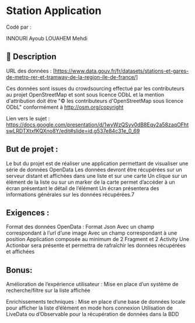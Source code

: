 
# Station Application

Codé par :

INNOURI Ayoub
LOUAHEM Mehdi 


## 📝 Description

URL des données : [https://www.data.gouv.fr/fr/datasets/stations-et-gares-de-metro-rer-et-tramway-de-la-region-ile-de-france/]

Ces données sont issues du crowdsourcing effectué par les contributeurs au projet OpenStreetMap et sont sous licence ODbL et la mention d'attribution doit être "© les contributeurs d'OpenStreetMap sous licence ODbL" conformément à http://osm.org/copyright

Lien vers le sujet : https://docs.google.com/presentation/d/1wyWzQSyv0dB8Eqy2a58zaqOFhtswLRDTXtxfKQXno8Y/edit#slide=id.g537e84c31e_0_69

## But de projet :
Le but du projet est de réaliser une application permettant de visualiser une série de données OpenData
Les données devront être récupérées sur un serveur distant et affichées dans une liste et sur une carte
Un clique sur un élément de la liste ou sur un marker de la carte permet d’accéder à un écran présentant le détail de l’élément
Un écran présentera des informations générales sur les données récupérées.7

## Exigences :
Format des données OpenData :
    Format Json
    Avec un champ correspondant à l’url d’une image
    Avec un champ correspondant à une position
Application composée au minimum de 2 Fragment et 2 Activity
Une Actionbar sera présente et permettra de rafraîchir les données récupérées et affichées

## Bonus:
Amélioration de l’expérience utilisateur :
    Mise en place d’un système de recherche/filtre sur la liste affichée

Enrichissements techniques :
    Mise en place d’une base de données locale pour afficher la liste d’élément en mode hors connexion
    Utilisation de LiveData ou d’Observable pour la récupération de données dans la BDD





